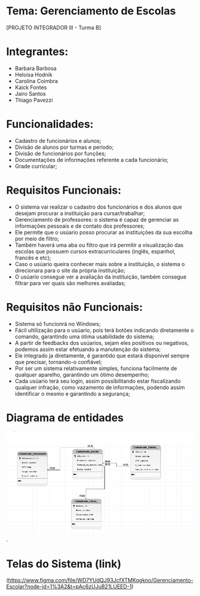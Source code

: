# Tema: Gerenciamento de Escolas

[PROJETO INTEGRADOR III - Turma B]

# Integrantes: 
- Barbara Barbosa
- Heloisa Hodnik
- Carolina Coimbra
- Kaick Fontes
- Jairo Santos
- Thiago Pavezzi

# Funcionalidades:
- Cadastro de funcionários e alunos;
- Divisão de alunos por turmas e período;
- Divisão de funcionários por funções;
- Documentações de informações referente a cada funcionário;
- Grade curricular;

# Requisitos Funcionais:

- O sistema vai realizar o cadastro dos funcionários e dos alunos que desejam procurar a instituição para cursar/trabalhar;
- Gerenciamento de professores: o sistema é capaz de gerenciar as informações pessoais e de contato dos professores;
- Ele permite que o usúario posso procurar as instituições da sua escolha por meio de filtro;
- Também haverá uma aba ou filtro que irá permitir a visualização das escolas que possuem cursos extracurriculares (inglês, espanhol, francês e etc);
- Caso o usúario queira conhecer mais sobre a instituição, o sistema o direcionara para o site da própria instituição;
- O usúario consegue ver a avaliação da instituição, também consegue filtrar para ver quais são melhores avaliadas;

# Requisitos não Funcionais:

- Sistema só funcionrá no Windows;
- Fácil ultilização para o usúario, pois terá botões indicando diretamente o comando, garantindo uma ótima usabilidade do sistema;
- A partir de feedbacks dos usúarios, sejam eles positivos ou negativos, podemos assim estar efetuando a manutenção do sistema;
- Ele integrado ja diretamente, é garantido que estará disponivel sempre que precisar, tornando-o confiável;
- Por ser um sistema relativamente simples, funciona facilmente de qualquer aparelho, garantindo um ótimo desempenho;
- Cada usúario terá seu login, assim possibilitando estar fiscalizando qualquer infração, como vazamento de informações, podendo assim identificar o mesmo e garantindo a segurança;

# Diagrama de entidades
![imagem diagrama de entidades](/docs/diagrama-de-entidades.PNG).

# Telas do Sistema (link)
(https://www.figma.com/file/WD7YUdQJ93JcfXTMKqgkno/Gerenciamento-Escolar?node-id=1%3A2&t=pAc6zUJuB21LUEED-1)

